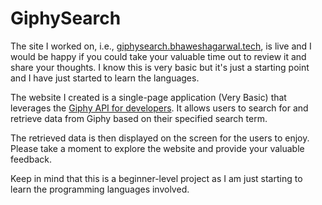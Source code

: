 # GiphySearch
The site I worked on, i.e., [giphysearch.bhaweshagarwal.tech](http://giphysearch.bhaweshagarwal.tech), is live and I would be happy if you could take your valuable time out to review it and share your thoughts. I know this is very basic but it's just a starting point and I have just started to learn the languages.

The website I created is a single-page application (Very Basic) that leverages the [Giphy API for developers](https://giphy.com/). It allows users to search for and retrieve data from Giphy based on their specified search term.

The retrieved data is then displayed on the screen for the users to enjoy. Please take a moment to explore the website and provide your valuable feedback.

Keep in mind that this is a beginner-level project as I am just starting to learn the programming languages involved.
